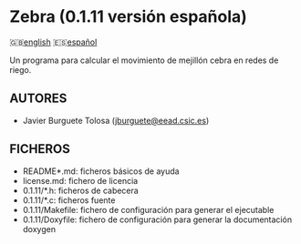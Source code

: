 Zebra (0.1.11 versión española)
==============================

:uk:[english](README.md) :es:[español](README.es.md)

Un programa para calcular el movimiento de mejillón cebra en redes de riego.

AUTORES
-------

* Javier Burguete Tolosa (jburguete@eead.csic.es)

FICHEROS
--------

* README\*.md: ficheros básicos de ayuda
* license.md: fichero de licencia
* 0.1.11/\*.h: ficheros de cabecera
* 0.1.11/\*.c: ficheros fuente
* 0.1.11/Makefile: fichero de configuración para generar el ejecutable
* 0.1.11/Doxyfile: fichero de configuración para generar la documentación doxygen
